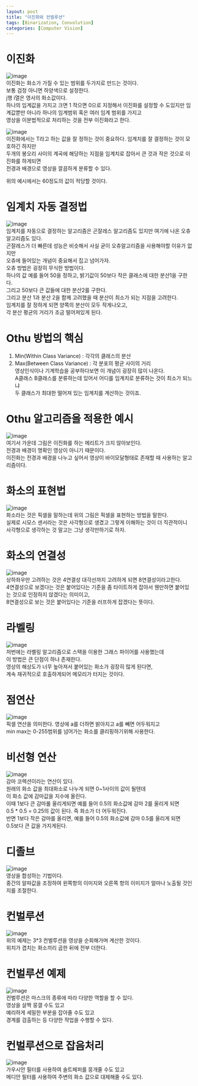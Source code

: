 ```yaml
---
layout: post
title: "이진화와 컨벌루션"
tags: [Binarization, Convolution]
categories: [Computer Vision]
---
```


# 이진화
![image](https://user-images.githubusercontent.com/50114210/65011368-4633ff00-d94e-11e9-9225-0d3353bd0543.png)    
이진화는 화소가 가질 수 있는 범위를 두가지로 만드는 것이다.    
보통 검정 아니면 하양색으로 설정한다.    
j행 i열은 영사의 화소값이다.    
하나의 임계값을 가지고 크면 1 작으면 0으로 지정해서 이진화를 설정할 수 도있지만
임계값뿐만 아니라 하나의 임계범위 혹은 여러 임계 범위를 가지고     
영상을 이분법적으로 처리하는 것을 전부 이진화라고 한다.    

![image](https://user-images.githubusercontent.com/50114210/65011391-5350ee00-d94e-11e9-9f4e-953b20bb4b6e.png)     
이진화에서는 T라고 하는 값을 잘 정하는 것이 중요하다. 임계치를 잘 결정하는 것이 모호하긴 하지만    
두개의 봉오리 사이의 계곡에 해당하는 지점을 임계치로 잡아서 큰 것과 작은 것으로 이진화를 하게되면    
전경과 배경으로 영상을 깔끔하게 분류할 수 있다.    

위의 예시에서는 60정도의 값이 적당할 것이다.

# 임계치 자동 결정법
![image](https://user-images.githubusercontent.com/50114210/65011427-74b1da00-d94e-11e9-88b0-58f76aba7638.png)    
임계치를 자동으로 결정하는 알고리즘은 곤잘레스 알고리즘도 있지만 여기에 나온 오츄 알고리즘도 있다.    
곤잘레스가 더 빠른데 성능은 비슷해서 사실 굳이 오츄알고리즘을 사용해야할 이유가 없지만    
오츄에 들어있는 개념이 중요해서 집고 넘어가자.    
오츄 방법은 굉장히 무식한 방법이다.    
하나의 값 예를 들어 50을 정하고, 밝기값이 50보다 작은 클래스에 대한 분산1을 구한다.   
그리고 50보다 큰 값들에 대한 분산2를 구한다.   
그리고 분산 1과 분산 2을 함께 고려했을 때 분산이 최소가 되는 지점을 고려한다.    
임계치를 잘 정하게 되면 양쪽의 분산이 모두 작게나오고,    
각 분산 평균의 거리가 조금 떨어져있게 된다.

# Othu 방법의 핵심
1. Min(Within Class Variance) : 각각의 클래스의 분산
2. Max(Between Class Variance) : 각 분포의 평균 사이의 거리     
영상인식이나 기계학습을 공부하다보면 이 개념이 굉장히 많이 나온다.   
A클래스 B클래스를 분류하는데 있어서 어디를 임계치로 분류하는 것이 최소가 되느냐    
두 클래스가 최대한 떨어져 있는 임계치를 계산하는 것이죠.    

# Othu 알고리즘을 적용한 예시
![image](https://user-images.githubusercontent.com/50114210/65011734-965f9100-d94f-11e9-8c90-fa2ee7941388.png)     
여기서 가운데 그림은 이진화를 하는 메리트가 크지 않아보인다.    
전경과 배경이 명확인 영상이 아니기 때문이다.    
이진화는 전경과 배경을 나누고 싶어서 영상이 바이모달형태로 존재할 때 사용하는 알고리즘이다.    

# 화소의 표현법
![image](https://user-images.githubusercontent.com/50114210/65011793-d292f180-d94f-11e9-9abf-01f76770d7ae.png)     
화소라는 것은 픽셀을 말하는데 위의 그림은 픽셀을 표현하는 방법을 말한다.    
실제로 시모스 센서라는 것은 사각형으로 생겼고 그렇게 이해하는 것이 더 직관적이니    
사각형으로 생각하는 것 말고는 그냥 생각만하기로 하자.    

# 화소의 연결성
![image](https://user-images.githubusercontent.com/50114210/65011848-03732680-d950-11e9-82ee-a5c642601c83.png)   
상하좌우만 고려하는 것은 4연결성 대각선까지 고려하게 되면 8연결성이라고한다.    
4연결성으로 보겠다는 것은 붙어있다는 기준을 좀 타이트하게 잡아서 웬만하면 붙어있는 것으로 인정하지 않겠다는 의미이고,    
8연결성으로 보는 것은 붙어있다는 기준을 러프하게 잡겠다는 뜻이다.    

# 라벨링
![image](https://user-images.githubusercontent.com/50114210/65011929-577e0b00-d950-11e9-846c-24ef87bacd8b.png)    
저번에는 라벨링 알고리즘으로 스택을 이용한 그래스 파이어를 사용했는데    
이 방법은 큰 단점이 하나 존재한다.    
영상의 해상도가 너무 높아져서 붙어있는 화소가 굉장히 많게 된다면,    
계속 재귀적으로 호출하게되어 메모리가 터지는 것이다.    

# 점연산
![image](https://user-images.githubusercontent.com/50114210/65012015-a7f56880-d950-11e9-95e4-ff18d30f7999.png)     
픽셀 연산을 의미한다. 영상에 a를 더하면 밝아지고 a를 빼면 어두워지고       
min max는 0-255범위를 넘어가는 화소를 클리핑하기위해 사용한다.      

# 비선형 연산
![image](https://user-images.githubusercontent.com/50114210/65012084-e0954200-d950-11e9-99e9-6ba63e2a74d7.png)     
감마 코렉션이라는 연산이 있다.    
원래의 화소 값을 최대화소로 나누게 되면 0~1사이의 값이 될텐데    
이 화소 값에 감마값을 지수에 올린다.   
이때 1보다 큰 감마롤 올리게되면 예를 들어 0.5의 화소값에 감마 2를 올리게 되면     
0.5 * 0.5 = 0.25의 값이 된다. 즉 화소가 더 어두워진다.   
반면 1보다 작은 감마를 올리면, 예를 들어 0.5의 화소값에 감마 0.5를 올리게 되면     
0.5보다 큰 값을 가지게된다.    

# 디졸브
![image](https://user-images.githubusercontent.com/50114210/65012287-b98b4000-d951-11e9-9679-f19477c131ef.png)      
영상을 합성하는 기법이다.      
중간의 알파값을 조정하여 왼쪽항의 이미지와 오른쪽 항의 이미지가 얼마나 노출될 것인지를 조절한다.    

# 컨벌루션
![image](https://user-images.githubusercontent.com/50114210/65012343-edfefc00-d951-11e9-900d-95b3240d6340.png)      
위의 예제는 3*3 컨벌루션을 영상을 순회해가며 계산한 것이다.    
위치가 겹치는 화소끼리 곱한 뒤에 전부 더한다.    

# 컨벌루션 예제
![image](https://user-images.githubusercontent.com/50114210/65012402-2b638980-d952-11e9-83b8-94f97d5eead2.png)     
컨벌루션은 마스크의 종류에 따라 다양한 역할을 할 수 있다.    
영상을 살짝 뭉갤 수도 있고    
예리하게 세밀한 부분을 잡아줄 수도 있고    
경계를 검출하는 등 다양한 작업을 수행할 수 있다.    

# 컨벌루션으로 잡음처리
![image](https://user-images.githubusercontent.com/50114210/65012465-64036300-d952-11e9-8559-cd73f8b84936.png)   
가우시안 필터를 사용하여 솔트페퍼를 뭉개줄 수도 있고    
메디안 필터를 사용하여 주변의 화소 값으로 대체해줄 수도 있다.




